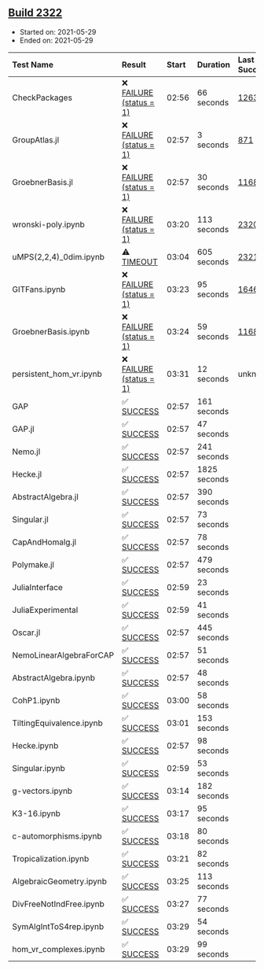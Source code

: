 ## [Build 2322](https://oscarci.mathematik.uni-kl.de/job/oscar-stable/2322/)

* Started on: 2021-05-29
* Ended on: 2021-05-29

| Test Name    | Result | Start | Duration | Last Success | First Failure |
|:-------------|:-------|:------|:---------|:-------------|:--------------|
| CheckPackages | ❌ [FAILURE (status = 1)](https://oscarci.mathematik.uni-kl.de/job/oscar-stable/2322/artifact/logs/build-2322/CheckPackages.log) | 02:56 | 66 seconds | [1263](https://oscarci.mathematik.uni-kl.de/job/oscar-stable/1263/) | [1264](https://oscarci.mathematik.uni-kl.de/job/oscar-stable/1264/) |
| GroupAtlas.jl | ❌ [FAILURE (status = 1)](https://oscarci.mathematik.uni-kl.de/job/oscar-stable/2322/artifact/logs/build-2322/GroupAtlas.jl.log) | 02:57 | 3 seconds | [871](https://oscarci.mathematik.uni-kl.de/job/oscar-stable/871/) | [872](https://oscarci.mathematik.uni-kl.de/job/oscar-stable/872/) |
| GroebnerBasis.jl | ❌ [FAILURE (status = 1)](https://oscarci.mathematik.uni-kl.de/job/oscar-stable/2322/artifact/logs/build-2322/GroebnerBasis.jl.log) | 02:57 | 30 seconds | [1168](https://oscarci.mathematik.uni-kl.de/job/oscar-stable/1168/) | [1169](https://oscarci.mathematik.uni-kl.de/job/oscar-stable/1169/) |
| wronski-poly.ipynb | ❌ [FAILURE (status = 1)](https://oscarci.mathematik.uni-kl.de/job/oscar-stable/2322/artifact/logs/build-2322/wronski-poly.ipynb.log) | 03:20 | 113 seconds | [2320](https://oscarci.mathematik.uni-kl.de/job/oscar-stable/2320/) | [2321](https://oscarci.mathematik.uni-kl.de/job/oscar-stable/2321/) |
| uMPS(2,2,4)_0dim.ipynb | ⚠ [TIMEOUT](https://oscarci.mathematik.uni-kl.de/job/oscar-stable/2322/artifact/logs/build-2322/uMPS-2-2-4-_0dim.ipynb.log) | 03:04 | 605 seconds | [2321](https://oscarci.mathematik.uni-kl.de/job/oscar-stable/2321/) | [2322](https://oscarci.mathematik.uni-kl.de/job/oscar-stable/2322/) |
| GITFans.ipynb | ❌ [FAILURE (status = 1)](https://oscarci.mathematik.uni-kl.de/job/oscar-stable/2322/artifact/logs/build-2322/GITFans.ipynb.log) | 03:23 | 95 seconds | [1646](https://oscarci.mathematik.uni-kl.de/job/oscar-stable/1646/) | [1647](https://oscarci.mathematik.uni-kl.de/job/oscar-stable/1647/) |
| GroebnerBasis.ipynb | ❌ [FAILURE (status = 1)](https://oscarci.mathematik.uni-kl.de/job/oscar-stable/2322/artifact/logs/build-2322/GroebnerBasis.ipynb.log) | 03:24 | 59 seconds | [1168](https://oscarci.mathematik.uni-kl.de/job/oscar-stable/1168/) | [1169](https://oscarci.mathematik.uni-kl.de/job/oscar-stable/1169/) |
| persistent_hom_vr.ipynb | ❌ [FAILURE (status = 1)](https://oscarci.mathematik.uni-kl.de/job/oscar-stable/2322/artifact/logs/build-2322/persistent_hom_vr.ipynb.log) | 03:31 | 12 seconds | unknown | unknown |
| GAP | ✅ [SUCCESS](https://oscarci.mathematik.uni-kl.de/job/oscar-stable/2322/artifact/logs/build-2322/GAP.log) | 02:57 | 161 seconds |  |  |
| GAP.jl | ✅ [SUCCESS](https://oscarci.mathematik.uni-kl.de/job/oscar-stable/2322/artifact/logs/build-2322/GAP.jl.log) | 02:57 | 47 seconds |  |  |
| Nemo.jl | ✅ [SUCCESS](https://oscarci.mathematik.uni-kl.de/job/oscar-stable/2322/artifact/logs/build-2322/Nemo.jl.log) | 02:57 | 241 seconds |  |  |
| Hecke.jl | ✅ [SUCCESS](https://oscarci.mathematik.uni-kl.de/job/oscar-stable/2322/artifact/logs/build-2322/Hecke.jl.log) | 02:57 | 1825 seconds |  |  |
| AbstractAlgebra.jl | ✅ [SUCCESS](https://oscarci.mathematik.uni-kl.de/job/oscar-stable/2322/artifact/logs/build-2322/AbstractAlgebra.jl.log) | 02:57 | 390 seconds |  |  |
| Singular.jl | ✅ [SUCCESS](https://oscarci.mathematik.uni-kl.de/job/oscar-stable/2322/artifact/logs/build-2322/Singular.jl.log) | 02:57 | 73 seconds |  |  |
| CapAndHomalg.jl | ✅ [SUCCESS](https://oscarci.mathematik.uni-kl.de/job/oscar-stable/2322/artifact/logs/build-2322/CapAndHomalg.jl.log) | 02:57 | 78 seconds |  |  |
| Polymake.jl | ✅ [SUCCESS](https://oscarci.mathematik.uni-kl.de/job/oscar-stable/2322/artifact/logs/build-2322/Polymake.jl.log) | 02:57 | 479 seconds |  |  |
| JuliaInterface | ✅ [SUCCESS](https://oscarci.mathematik.uni-kl.de/job/oscar-stable/2322/artifact/logs/build-2322/JuliaInterface.log) | 02:59 | 23 seconds |  |  |
| JuliaExperimental | ✅ [SUCCESS](https://oscarci.mathematik.uni-kl.de/job/oscar-stable/2322/artifact/logs/build-2322/JuliaExperimental.log) | 02:59 | 41 seconds |  |  |
| Oscar.jl | ✅ [SUCCESS](https://oscarci.mathematik.uni-kl.de/job/oscar-stable/2322/artifact/logs/build-2322/Oscar.jl.log) | 02:57 | 445 seconds |  |  |
| NemoLinearAlgebraForCAP | ✅ [SUCCESS](https://oscarci.mathematik.uni-kl.de/job/oscar-stable/2322/artifact/logs/build-2322/NemoLinearAlgebraForCAP.log) | 02:57 | 51 seconds |  |  |
| AbstractAlgebra.ipynb | ✅ [SUCCESS](https://oscarci.mathematik.uni-kl.de/job/oscar-stable/2322/artifact/logs/build-2322/AbstractAlgebra.ipynb.log) | 02:57 | 48 seconds |  |  |
| CohP1.ipynb | ✅ [SUCCESS](https://oscarci.mathematik.uni-kl.de/job/oscar-stable/2322/artifact/logs/build-2322/CohP1.ipynb.log) | 03:00 | 58 seconds |  |  |
| TiltingEquivalence.ipynb | ✅ [SUCCESS](https://oscarci.mathematik.uni-kl.de/job/oscar-stable/2322/artifact/logs/build-2322/TiltingEquivalence.ipynb.log) | 03:01 | 153 seconds |  |  |
| Hecke.ipynb | ✅ [SUCCESS](https://oscarci.mathematik.uni-kl.de/job/oscar-stable/2322/artifact/logs/build-2322/Hecke.ipynb.log) | 02:57 | 98 seconds |  |  |
| Singular.ipynb | ✅ [SUCCESS](https://oscarci.mathematik.uni-kl.de/job/oscar-stable/2322/artifact/logs/build-2322/Singular.ipynb.log) | 02:59 | 53 seconds |  |  |
| g-vectors.ipynb | ✅ [SUCCESS](https://oscarci.mathematik.uni-kl.de/job/oscar-stable/2322/artifact/logs/build-2322/g-vectors.ipynb.log) | 03:14 | 182 seconds |  |  |
| K3-16.ipynb | ✅ [SUCCESS](https://oscarci.mathematik.uni-kl.de/job/oscar-stable/2322/artifact/logs/build-2322/K3-16.ipynb.log) | 03:17 | 95 seconds |  |  |
| c-automorphisms.ipynb | ✅ [SUCCESS](https://oscarci.mathematik.uni-kl.de/job/oscar-stable/2322/artifact/logs/build-2322/c-automorphisms.ipynb.log) | 03:18 | 80 seconds |  |  |
| Tropicalization.ipynb | ✅ [SUCCESS](https://oscarci.mathematik.uni-kl.de/job/oscar-stable/2322/artifact/logs/build-2322/Tropicalization.ipynb.log) | 03:21 | 82 seconds |  |  |
| AlgebraicGeometry.ipynb | ✅ [SUCCESS](https://oscarci.mathematik.uni-kl.de/job/oscar-stable/2322/artifact/logs/build-2322/AlgebraicGeometry.ipynb.log) | 03:25 | 113 seconds |  |  |
| DivFreeNotIndFree.ipynb | ✅ [SUCCESS](https://oscarci.mathematik.uni-kl.de/job/oscar-stable/2322/artifact/logs/build-2322/DivFreeNotIndFree.ipynb.log) | 03:27 | 77 seconds |  |  |
| SymAlgIntToS4rep.ipynb | ✅ [SUCCESS](https://oscarci.mathematik.uni-kl.de/job/oscar-stable/2322/artifact/logs/build-2322/SymAlgIntToS4rep.ipynb.log) | 03:29 | 54 seconds |  |  |
| hom_vr_complexes.ipynb | ✅ [SUCCESS](https://oscarci.mathematik.uni-kl.de/job/oscar-stable/2322/artifact/logs/build-2322/hom_vr_complexes.ipynb.log) | 03:29 | 99 seconds |  |  |

